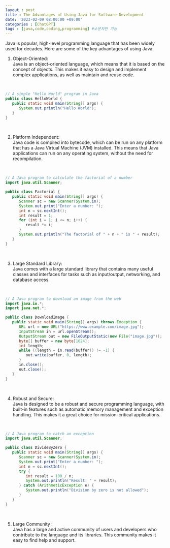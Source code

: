 ```yaml
---
layout : post
title : The Advantages of Using Java for Software Development
date: '2023-02-09 08:00:00 +09:00'
categories : [ChatGPT]
tags : [java,code,coding,programming] #소문자만 가능
---
```



Java is popular, high-level programming language that has been widely used for decades. Here are some of the key advantages of using Java:

1.  Object-Oriented:  
 Java is an object-oriented language, which means that it is based on the concept of objects. This makes it easy to design and implement complex applications, as well as maintain and reuse code.
<br>

```java
// A simple "Hello World" program in Java
public class HelloWorld {
   public static void main(String[] args) {
      System.out.println("Hello World");
   }
}
```
<br>

2.  Platform Independent:  
Java code is compiled into bytecode, which can be run on any platform that has a Java Virtual Machine (JVM) installed. This means that Java applications can run on any operating system, without the need for recompilation.

<br>

```java
// A Java program to calculate the factorial of a number
import java.util.Scanner;

public class Factorial {
   public static void main(String[] args) {
      Scanner sc = new Scanner(System.in);
      System.out.print("Enter a number: ");
      int n = sc.nextInt();
      int result = 1;
      for (int i = 1; i <= n; i++) {
         result *= i;
      }
      System.out.println("The factorial of " + n + " is " + result);
   }
}
```

<br>

3.  Large Standard Library:  
Java comes with a large standard library that contains many useful classes and interfaces for tasks such as input/output, networking, and database access.

<br>


```java
// A Java program to download an image from the web
import java.io.*;
import java.net.*;

public class DownloadImage {
   public static void main(String[] args) throws Exception {
      URL url = new URL("https://www.example.com/image.jpg");
      InputStream in = url.openStream();
      OutputStream out = new FileOutputStatic(new File("image.jpg"));
      byte[] buffer = new byte[1024];
      int length;
      while ((length = in.read(buffer)) != -1) {
         out.write(buffer, 0, length);
      }
      in.close();
      out.close();
   }
}
```
<br>

4.  Robust and Secure:  
Java is designed to be a robust and secure programming language, with built-in features such as automatic memory management and exception handling. This makes it a great choice for mission-critical applications.

<br>

```java
// A Java program to catch an exception
import java.util.Scanner;

public class DivideByZero {
   public static void main(String[] args) {
      Scanner sc = new Scanner(System.in);
      System.out.print("Enter a number: ");
      int n = sc.nextInt();
      try {
         int result = 100 / n;
         System.out.println("Result: " + result);
      } catch (ArithmeticException e) {
         System.out.println("Division by zero is not allowed");
      }
   }
}
```

<br>


5.  Large Community :  
Java has a large and active community of users and developers who contribute to the language and its libraries. This community makes it easy to find help and support.
